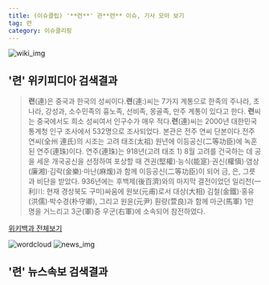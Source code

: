 ```yaml
---
title: (이슈클립) '**련**' 관**련** 이슈, 기사 모아 보기
tag: 련
category: 이슈클리핑
---
```

![wiki_img](https://user-images.githubusercontent.com/42597476/44503234-41136a80-a6d0-11e8-9071-6fc6418eafe4.png)
## **'**련**'** 위키피디아 검색결과
>**련**(連)은 중국과 한국의 성씨이다.**련**(連:)씨는 7가지 계통으로 한족의 주나라, 초나라, 강성과, 소수민족의 흉노족, 선비족, 몽골족, 만주 계통이 있다고 한다. **련**씨는 중국에서도 희소 성씨여서 인구수가 매우 적다.**련**(連)씨는 2000년 대한민국 통계청 인구 조사에서 532명으로 조사되었다. 본관은 전주 연씨 단본이다.전주 연씨(全州 連氏)의 시조는 고려 태조(太祖) 원년에 이등공신(二等功臣)에 녹훈된 연주(連珠)이다. 연주(連珠)는 918년(고려 태조 1) 8월 고려를 건국하는 데 공을 세운 개국공신을 선정하여 포상할 때 견권(堅權)·능식(能寔)·권신(權愼)·염상(廉湘)·김락(金樂)·마난(麻煖)과 함께 이등공신(二等功臣)이 되어 금, 은, 그릇과 비단을 받았다. 936년에는 후백제(後百濟)와의 마지막 결전이었던 일리천(一利川: 현재 경상북도 구미)싸움에 원보(元甫)로서 대상(大相) 김철(金鐵)·홍유(洪儒)·박수경(朴守卿), 그리고 원윤(元尹) 훤량(萱良)과 함께 마군(馬軍) 1만 명을 거느리고 3군(軍)중 우군(右軍)에 소속되어 참전하였다.

<a href="https://ko.wikipedia.org/wiki/련" target="_blank">위키백과 전체보기</a>

![wordcloud](https://s3.ap-northeast-2.amazonaws.com/lyrics101-wordcloud/2018-09-12-1536746429.png)
![news_img](https://user-images.githubusercontent.com/42597476/44507050-1206f400-a6e4-11e8-8d98-7ffbfebb353f.png)
## **'**련**'** 뉴스속보 검색결과

